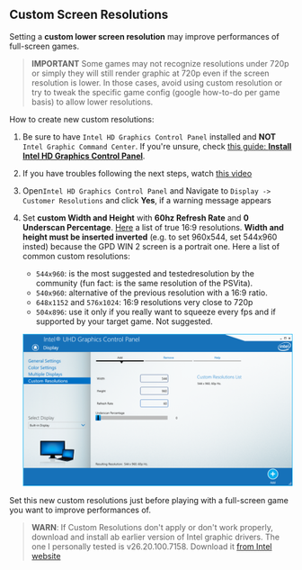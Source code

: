 ## Custom Screen Resolutions

Setting a **custom lower screen resolution** may improve performances of full-screen games.

> **IMPORTANT**
> Some games may not recognize resolutions under 720p or simply they will still render graphic at 720p even if the screen resolution is lower. In those cases, avoid using custom resolution or try to tweak the specific game config (google how-to-do per game basis) to allow lower resolutions.

How to create new custom resolutions:

 1. Be sure to have `Intel HD Graphics Control Panel` installed and **NOT** `Intel Graphic Command Center`.
    If you're unsure, check [this guide: **Install Intel HD Graphics Control Panel**](/wiki/Install_Intel_Graphic_Control_Panel.md).

 2. If you have troubles following the next steps, watch [this video](https://youtu.be/5SriCS_UbNw?t=19)

 0. Open`Intel HD Graphics Control Panel` and Navigate to `Display -> Customer Resolutions` and click **Yes**, if a warning message appears

 0. Set **custom Width and Height** with **60hz Refresh Rate** and **0 Underscan Percentage**. [Here](https://pacoup.com/2011/06/12/list-of-true-169-resolutions/) a list of true 16:9 resolutions. **Width and height must be inserted inverted** (e.g. to set 960x544, set 544x960 insted) because the GPD WIN 2 screen is a portrait one.
   Here a list of common custom resolutions:
     * `544x960`: is the most suggested and testedresolution by the community (fun fact: is the same resolution of the PSVita).
     * `540x960`: alternative of the previous resolution with a 16:9 ratio.
     * `648x1152` and `576x1024`: 16:9 resolutions very close to 720p
     * `504x896`: use it only if you really want to squeeze every fps and if supported by your target game. Not suggested.

	![](assets/Intel_Graphic_Control_Panel-New_Custom_Resolution.png)


Set this new custom resolutions just before playing with a full-screen game you want to improve performances of.

> **WARN**:
> If Custom Resolutions don't apply or don't work properly, download and install ab earlier version of Intel graphic drivers. The one I personally tested is v26.20.100.7158. Download it [from Intel website](https://downloadmirror.intel.com/29058/a08/igfx_win10_100.7158.zip)